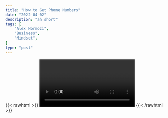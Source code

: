 ```yaml
---
title: "How to Get Phone Numbers"
date: "2022-04-02"
description: "ah short"
tags: [
    "Alex Hormozi",
    "Business",
    "Mindset",
]
type: "post"
---
```

{{< rawhtml >}}
    <video width="auto" height="auto" controls>
        <source src="https://clips.dev00ps.com/Alex%20Hormozi/How%20to%20Get%20ANYONE39S%20Phone%20Number.mp4" type="video/mp4"> 
    </video>
{{< /rawhtml >}}